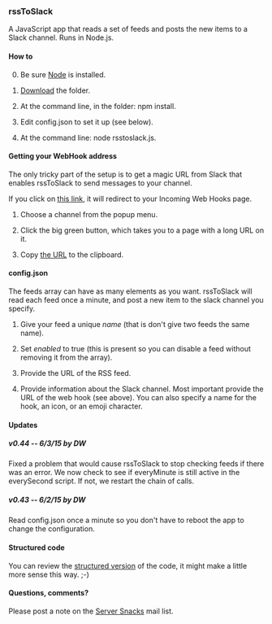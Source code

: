### rssToSlack

A JavaScript app that reads a set of feeds and posts the new items to a Slack channel. Runs in Node.js.

#### How to

0. Be sure <a href="https://nodejs.org/download/">Node</a> is installed. 

1. <a href="https://github.com/scripting/rssToSlack/archive/master.zip">Download</a> the folder.

2. At the command line, in the folder: npm install.

3. Edit config.json to set it up (see below).

4. At the command line: node rsstoslack.js.

#### Getting your WebHook address

The only tricky part of the setup is to get a magic URL from Slack that enables rssToSlack to send messages to your channel.

If you click on <a href="https://my.slack.com/services/new/incoming-webhook/">this link</a>, it will redirect to your Incoming Web Hooks page. 

1. Choose a channel from the popup menu.

2. Click the big green button, which takes you to a page with a long URL on it.

3. Copy <a href="http://scripting.com/2015/05/25/webhookurl.png">the URL</a> to the clipboard.

#### config.json

The feeds array can have as many elements as you want. rssToSlack will read each feed once a minute, and post a new item to the slack channel you specify. 

1. Give your feed a unique <i>name</i> (that is don't give two feeds the same name). 

2. Set <i>enabled</i> to true (this is present so you can disable a feed without removing it from the array). 

3. Provide the URL of the RSS feed. 

4. Provide information about the Slack channel. Most important provide the URL of the web hook (see above).  You can also specify a name for the hook, an icon, or an emoji character.

#### Updates

##### v0.44 -- 6/3/15 by DW

Fixed a problem that would cause rssToSlack to stop checking feeds if there was an error. We now check to see if everyMinute is still active in the everySecond script. If not, we restart the chain of calls. 

##### v0.43 -- 6/2/15 by DW

Read config.json once a minute so you don't have to reboot the app to change the configuration.

#### Structured code

You can review the <a href="http://scripting.com/listings/rsstoslack.html">structured version</a> of the code, it might make a little more sense this way. ;-)

#### Questions, comments?

Please post a note on the <a href="https://groups.google.com/forum/#!forum/server-snacks">Server Snacks</a> mail list. 

